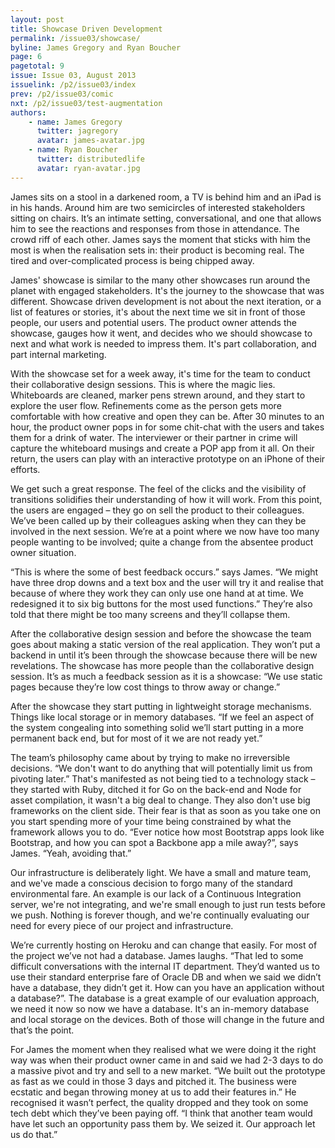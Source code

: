 ```yaml
---
layout: post
title: Showcase Driven Development
permalink: /issue03/showcase/
byline: James Gregory and Ryan Boucher
page: 6
pagetotal: 9
issue: Issue 03, August 2013
issuelink: /p2/issue03/index
prev: /p2/issue03/comic
nxt: /p2/issue03/test-augmentation
authors:
    - name: James Gregory
      twitter: jagregory
      avatar: james-avatar.jpg
    - name: Ryan Boucher
      twitter: distributedlife
      avatar: ryan-avatar.jpg
---
```

James sits on a stool in a darkened room, a TV is behind him and an iPad is in his hands. Around him are two semicircles of interested stakeholders sitting on chairs. It’s an intimate setting, conversational, and one that allows him to see the reactions and responses from those in attendance. The crowd riff of each other. James says the moment that sticks with him the most is when the realisation sets in: their product is becoming real. The tired and over-complicated process is being chipped away.

James' showcase is similar to the many other showcases run around the planet with engaged stakeholders. It's the journey to the showcase that was different. Showcase driven development is not about the next iteration, or a list of features or stories, it's about the next time we sit in front of those people, our users and potential users. The product owner attends the showcase, gauges how it went, and decides who we should showcase to next and what work is needed to impress them. It's part collaboration, and part internal marketing.

With the showcase set for a week away, it's time for the team to conduct their collaborative design sessions. This is where the magic lies. Whiteboards are cleaned, marker pens strewn around, and they start to explore the user flow. Refinements come as the person gets more comfortable with how creative and open they can be. After 30 minutes to an hour, the product owner pops in for some chit-chat with the users and takes them for a drink of water. The interviewer or their partner in crime will capture the whiteboard musings and create a POP app from it all. On their return, the users can play with an interactive prototype on an iPhone of their efforts.

We get such a great response. The feel of the clicks and the visibility of transitions solidifies their understanding of how it will work. From this point, the users are engaged – they go on sell the product to their colleagues. We’ve been called up by their colleagues asking when they can they be involved in the next session. We’re at a point where we now have too many people wanting to be involved; quite a change from the absentee product owner situation.

“This is where the some of best feedback occurs.” says James. “We might have three drop downs and a text box and the user will try it and realise that because of where they work they can only use one hand at at time. We redesigned it to six big buttons for the most used functions.” They’re also told that there might be too many screens and they’ll collapse them. 

After the collaborative design session and before the showcase the team goes about making a static version of the real application. They won’t put a backend in until it’s been through the showcase because there will be new revelations. The showcase has more people than the collaborative design session. It’s as much a feedback session as it is a showcase: “We use static pages because they’re low cost things to throw away or change.”

After the showcase they start putting in lightweight storage mechanisms. Things like local storage or in memory databases. “If we feel an aspect of the system congealing into something solid we’ll start putting in a more permanent back end, but for most of it we are not ready yet.”

The team’s philosophy came about by trying to make no irreversible decisions. “We don't want to do anything that will potentially limit us from pivoting later.” That's manifested as not being tied to a technology stack –they started with Ruby, ditched it for Go on the back-end and Node for asset compilation, it wasn't a big deal to change. They also don't use big frameworks on the client side. Their fear is that as soon as you take one on you start spending more of your time being constrained by what the framework allows you to do. “Ever notice how most Bootstrap apps look like Bootstrap, and how you can spot a Backbone app a mile away?”, says James. “Yeah, avoiding that.”

Our infrastructure is deliberately light. We have a small and mature team, and we've made a conscious decision to forgo many of the standard environmental fare. An example is our lack of a Continuous Integration server, we're not integrating, and we're small enough to just run tests before we push. Nothing is forever though, and we're continually evaluating our need for every piece of our project and infrastructure.

We’re currently hosting on Heroku and can change that easily. For most of the project we’ve not had a database. James laughs. “That led to some difficult conversations with the internal IT department. They’d wanted us to use their standard enterprise fare of Oracle DB and when we said we didn’t have a database, they didn’t get it. How can you have an application without a database?”. The database is a great example of our evaluation approach, we need it now so now we have a database. It's an in-memory database and local storage on the devices. Both of those will change in the future and that’s the point.

For James the moment when they realised what we were doing it the right way was when their product owner came in and said we had 2-3 days to do a massive pivot and try and sell to a new market. “We built out the prototype as fast as we could in those 3 days and pitched it. The business were ecstatic and began throwing money at us to add their features in.” He recognised it wasn’t perfect, the quality dropped and they took on some tech debt which they’ve been paying off. “I think that another team would have let such an opportunity pass them by. We seized it. Our approach let us do that.”
